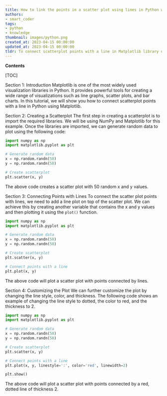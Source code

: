 ```yaml
---
title: How to link the points in a scatter plot using lines in Python with matplotlib?
authors:
- smart_coder
tags:
- python
- knowledge
thumbnail: images/python.png
created_at: 2023-04-15 00:00:00
updated_at: 2023-04-15 00:00:00
tldr: To connect scatterplot points with a line in Matplotlib library of Python, set the `linestyle` attribute in the `plot` function to `-` or any other appropriate value.
---
```


**Contents**

[TOC]

Section 1: Introduction
Matplotlib is one of the most widely used visualization libraries in Python. It provides powerful tools for creating a wide range of visualizations such as line graphs, scatter plots, and bar charts. In this tutorial, we will show you how to connect scatterplot points with a line in Python using Matplotlib.

Section 2: Creating a Scatterplot
The first step in creating a scatterplot is to import the required libraries. We will be using NumPy and Matplotlib for this example. Once the libraries are imported, we can generate random data to plot using the following code:

```python
import numpy as np
import matplotlib.pyplot as plt

# Generate random data
x = np.random.randn(50)
y = np.random.randn(50)

# Create scatterplot
plt.scatter(x, y)
```

The above code creates a scatter plot with 50 random x and y values.

Section 3: Connecting Points with Lines
To connect the scatter plot points with lines, we need to add a line plot on top of the scatter plot. We can achieve this by creating another variable that contains the x and y values and then plotting it using the `plot()` function.

```python
import numpy as np
import matplotlib.pyplot as plt

# Generate random data
x = np.random.randn(50)
y = np.random.randn(50)

# Create scatterplot
plt.scatter(x, y)

# Connect points with a line
plt.plot(x, y)
```

The above code will plot a scatter plot with points connected by lines.

Section 4: Customizing the Plot
We can further customize the plot by changing the line style, color, and thickness. The following code shows an example of changing the line style to dotted, the color to red, and the thickness to 2.

```python
import numpy as np
import matplotlib.pyplot as plt

# Generate random data
x = np.random.randn(50)
y = np.random.randn(50)

# Create scatterplot
plt.scatter(x, y)

# Connect points with a line
plt.plot(x, y, linestyle=':', color='red', linewidth=2)

plt.show()
```

The above code will plot a scatter plot with points connected by a red, dotted line of thickness 2.
